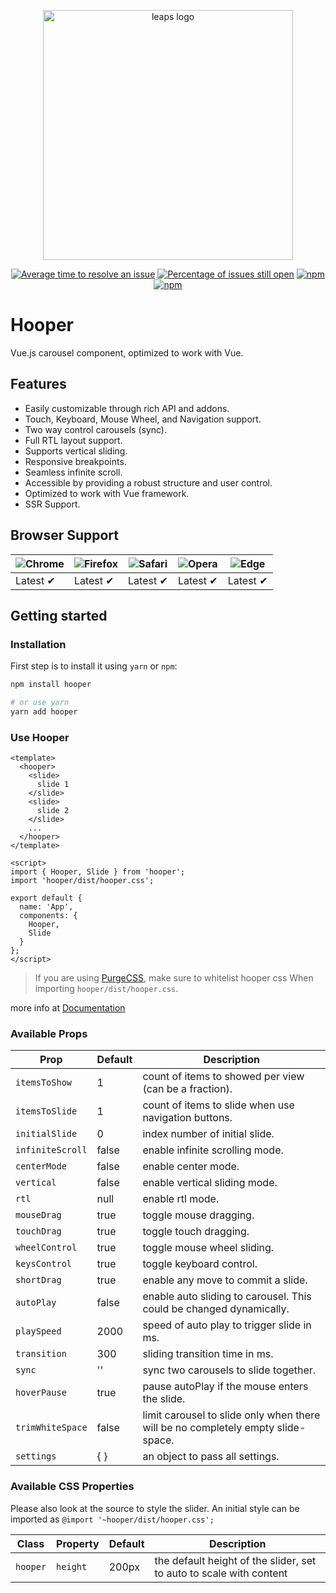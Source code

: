 <p align="center">
  <a href="https://baianat.github.io/hooper/" target="_blank">
    <img width="400" alt="leaps logo" src="https://github.com/baianat/hooper/blob/master/hooper.svg">
  </a>
</p>

<p align="center">
  <a href="http://isitmaintained.com/project/baianat/hooper"><img src="http://isitmaintained.com/badge/resolution/baianat/hooper.svg" alt="Average time to resolve an issue"/></a>
  <a href="http://isitmaintained.com/project/baianat/hooper"><img src="http://isitmaintained.com/badge/open/baianat/hooper.svg" alt="Percentage of issues still open"/></a>
  <a href="https://npm-stat.com/charts.html?package=hooper"><img src="https://img.shields.io/npm/dm/hooper.svg" alt="npm"/></a>
  <a href="https://www.npmjs.com/package/hooper"><img src="https://img.shields.io/npm/v/hooper.svg" alt="npm"/></a>
</p>

# Hooper

Vue.js carousel component, optimized to work with Vue.

## Features

- Easily customizable through rich API and addons.
- Touch, Keyboard, Mouse Wheel, and Navigation support.
- Two way control carousels (sync).
- Full RTL layout support.
- Supports vertical sliding.
- Responsive breakpoints.
- Seamless infinite scroll.
- Accessible by providing a robust structure and user control.
- Optimized to work with Vue framework.
- SSR Support.

## Browser Support

| ![Chrome](https://raw.github.com/alrra/browser-logos/master/src/chrome/chrome_48x48.png) | ![Firefox](https://raw.github.com/alrra/browser-logos/master/src/firefox/firefox_48x48.png) | ![Safari](https://raw.github.com/alrra/browser-logos/master/src/safari/safari_48x48.png) | ![Opera](https://raw.github.com/alrra/browser-logos/master/src/opera/opera_48x48.png) | ![Edge](https://raw.github.com/alrra/browser-logos/master/src/edge/edge_48x48.png) |
| ---------------------------------------------------------------------------------------- | ------------------------------------------------------------------------------------------- | ---------------------------------------------------------------------------------------- | ------------------------------------------------------------------------------------- | ---------------------------------------------------------------------------------- |
| Latest ✔                                                                                 | Latest ✔                                                                                    | Latest ✔                                                                                 | Latest ✔                                                                              | Latest ✔                                                                           |

## Getting started

### Installation

First step is to install it using `yarn` or `npm`:

```bash
npm install hooper

# or use yarn
yarn add hooper
```

### Use Hooper

```vue
<template>
  <hooper>
    <slide>
      slide 1
    </slide>
    <slide>
      slide 2
    </slide>
    ...
  </hooper>
</template>

<script>
import { Hooper, Slide } from 'hooper';
import 'hooper/dist/hooper.css';

export default {
  name: 'App',
  components: {
    Hooper,
    Slide
  }
};
</script>
```

> If you are using [PurgeCSS](https://www.purgecss.com/), make sure to whitelist hooper css When importing `hooper/dist/hooper.css`.

more info at [Documentation](https://baianat.github.io/hooper/)

### Available Props

| Prop             | Default | Description                                                                      |
| ---------------- | ------- | -------------------------------------------------------------------------------- |
| `itemsToShow`    | 1       | count of items to showed per view (can be a fraction).                           |
| `itemsToSlide`   | 1       | count of items to slide when use navigation buttons.                             |
| `initialSlide`   | 0       | index number of initial slide.                                                   |
| `infiniteScroll` | false   | enable infinite scrolling mode.                                                  |
| `centerMode`     | false   | enable center mode.                                                              |
| `vertical`       | false   | enable vertical sliding mode.                                                    |
| `rtl`            | null    | enable rtl mode.                                                                 |
| `mouseDrag`      | true    | toggle mouse dragging.                                                           |
| `touchDrag`      | true    | toggle touch dragging.                                                           |
| `wheelControl`   | true    | toggle mouse wheel sliding.                                                      |
| `keysControl`    | true    | toggle keyboard control.                                                         |
| `shortDrag`      | true    | enable any move to commit a slide.                                               |
| `autoPlay`       | false   | enable auto sliding to carousel. This could be changed dynamically.              |
| `playSpeed`      | 2000    | speed of auto play to trigger slide in ms.                                       |
| `transition`     | 300     | sliding transition time in ms.                                                   |
| `sync`           | ''      | sync two carousels to slide together.                                            |
| `hoverPause`     | true    | pause autoPlay if the mouse enters the slide.                                    |
| `trimWhiteSpace` | false   | limit carousel to slide only when there will be no completely empty slide-space. |
| `settings`       | { }     | an object to pass all settings.                                                  |

### Available CSS Properties

Please also look at the source to style the slider. An initial style can be imported as
`@import '~hooper/dist/hooper.css';`

| Class    | Property | Default | Description                                                         |
| -------- | -------- | ------- | ------------------------------------------------------------------- |
| `hooper` | `height` | 200px   | the default height of the slider, set to auto to scale with content |
